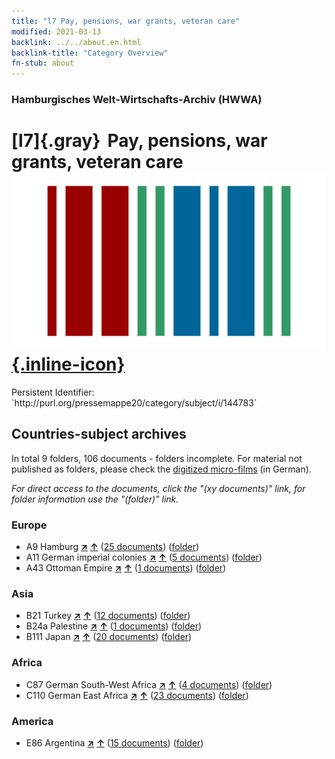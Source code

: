 ```yaml
---
title: "l7 Pay, pensions, war grants, veteran care"
modified: 2021-03-13
backlink: ../../about.en.html
backlink-title: "Category Overview"
fn-stub: about
---
```


### Hamburgisches Welt-Wirtschafts-Archiv (HWWA)

# [l7]{.gray}&#8201; Pay, pensions, war grants, veteran care &#160; [![Wikidata](/images/Wikidata-logo.svg "Wikidata"){.inline-icon}](http://www.wikidata.org/entity/Q99427923)

<div class="hint">Persistent Identifier: `http://purl.org/pressemappe20/category/subject/i/144783`</div>







## Countries-subject archives





In total 9 folders, 106 documents - folders incomplete.
For material not published as folders, please check the [digitized micro-films](/film/h1_sh.de.html) (in German).

_For direct access to the documents, click the "(xy documents)" link, for folder information use the "(folder)" link._



### Europe

- A9 Hamburg [**&nearr;**](../../../geo/i/140905/about.en.html "Hamburg (all folders)") [**&uarr;**](../../../geo/about.en.html#A9 "Country category system") (<a href="https://pm20.zbw.eu/iiifview/folder/sh/140905,144783" title="about: Hamburg : Pay, pensions, war grants, veteran care" target="_blank">25 documents</a>) ([folder](../../../../folder/sh/1409xx/140905/1447xx/144783/about.en.html))
- A11 German imperial colonies [**&nearr;**](../../../geo/i/140960/about.en.html "German imperial colonies (all folders)") [**&uarr;**](../../../geo/about.en.html#A11 "Country category system") (<a href="https://pm20.zbw.eu/iiifview/folder/sh/140960,144783" title="about: German imperial colonies : Pay, pensions, war grants, veteran care" target="_blank">5 documents</a>) ([folder](../../../../folder/sh/1409xx/140960/1447xx/144783/about.en.html))
- A43 Ottoman Empire [**&nearr;**](../../../geo/i/141034/about.en.html "Ottoman Empire (all folders)") [**&uarr;**](../../../geo/about.en.html#A43 "Country category system") (<a href="https://pm20.zbw.eu/iiifview/folder/sh/141034,144783" title="about: Ottoman Empire : Pay, pensions, war grants, veteran care" target="_blank">1 documents</a>) ([folder](../../../../folder/sh/1410xx/141034/1447xx/144783/about.en.html))

### Asia

- B21 Turkey [**&nearr;**](../../../geo/i/141111/about.en.html "Turkey (all folders)") [**&uarr;**](../../../geo/about.en.html#B21 "Country category system") (<a href="https://pm20.zbw.eu/iiifview/folder/sh/141111,144783" title="about: Turkey : Pay, pensions, war grants, veteran care" target="_blank">12 documents</a>) ([folder](../../../../folder/sh/1411xx/141111/1447xx/144783/about.en.html))
- B24a Palestine [**&nearr;**](../../../geo/i/141115/about.en.html "Palestine (all folders)") [**&uarr;**](../../../geo/about.en.html#B24a "Country category system") (<a href="https://pm20.zbw.eu/iiifview/folder/sh/141115,144783" title="about: Palestine : Pay, pensions, war grants, veteran care" target="_blank">1 documents</a>) ([folder](../../../../folder/sh/1411xx/141115/1447xx/144783/about.en.html))
- B111 Japan [**&nearr;**](../../../geo/i/141272/about.en.html "Japan (all folders)") [**&uarr;**](../../../geo/about.en.html#B111 "Country category system") (<a href="https://pm20.zbw.eu/iiifview/folder/sh/141272,144783" title="about: Japan : Pay, pensions, war grants, veteran care" target="_blank">20 documents</a>) ([folder](../../../../folder/sh/1412xx/141272/1447xx/144783/about.en.html))

### Africa

- C87 German South-West Africa [**&nearr;**](../../../geo/i/141450/about.en.html "German South-West Africa (all folders)") [**&uarr;**](../../../geo/about.en.html#C87 "Country category system") (<a href="https://pm20.zbw.eu/iiifview/folder/sh/141450,144783" title="about: German South-West Africa : Pay, pensions, war grants, veteran care" target="_blank">4 documents</a>) ([folder](../../../../folder/sh/1414xx/141450/1447xx/144783/about.en.html))
- C110 German East Africa [**&nearr;**](../../../geo/i/141471/about.en.html "German East Africa (all folders)") [**&uarr;**](../../../geo/about.en.html#C110 "Country category system") (<a href="https://pm20.zbw.eu/iiifview/folder/sh/141471,144783" title="about: German East Africa : Pay, pensions, war grants, veteran care" target="_blank">23 documents</a>) ([folder](../../../../folder/sh/1414xx/141471/1447xx/144783/about.en.html))

### America

- E86 Argentina [**&nearr;**](../../../geo/i/141692/about.en.html "Argentina (all folders)") [**&uarr;**](../../../geo/about.en.html#E86 "Country category system") (<a href="https://pm20.zbw.eu/iiifview/folder/sh/141692,144783" title="about: Argentina : Pay, pensions, war grants, veteran care" target="_blank">15 documents</a>) ([folder](../../../../folder/sh/1416xx/141692/1447xx/144783/about.en.html))








